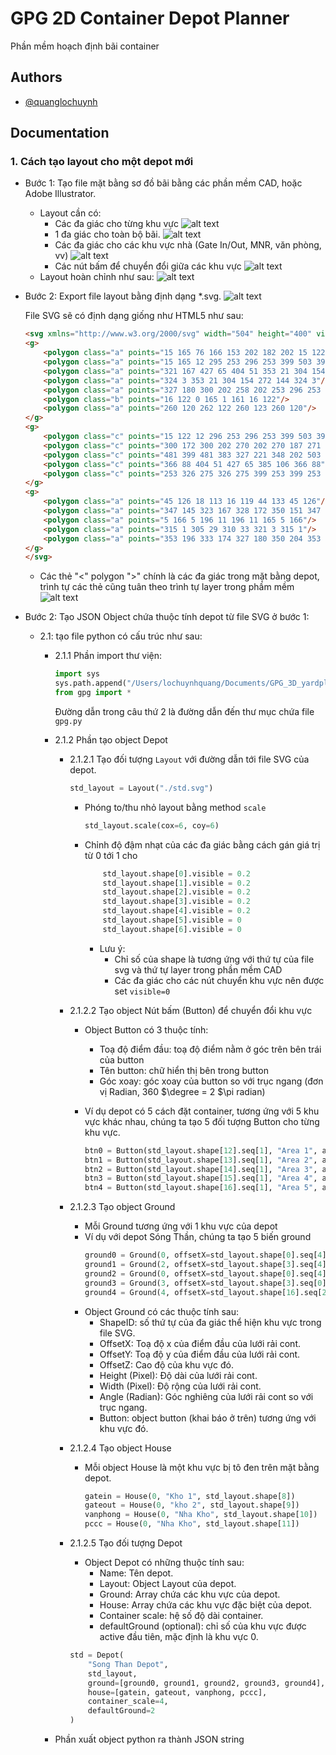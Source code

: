 
# GPG 2D Container Depot Planner

Phần mềm hoạch định bãi container

## Authors

- [@quanglochuynh](https://github.com/quanglochuynh/)

## Documentation

### 1. Cách tạo layout cho một depot mới

- Bước 1: Tạo file mặt bằng sơ đồ bãi bằng các phần mềm CAD, hoặc Adobe Illustrator.
  - Layout cần có:
    - Các đa giác cho từng khu vực
    ![alt text](https://github.com/quanglochuynh/GPG_3D_yardplan/blob/master/img/Screenshot%202022-11-18%20at%2010.32.28.png?raw=true)
    - 1 đa giác cho toàn bộ bãi.
    ![alt text](https://github.com/quanglochuynh/GPG_3D_yardplan/blob/master/img/Screenshot%202022-11-18%20at%2010.36.47.png?raw=true)
    - Các đa giác cho các khu vực nhà (Gate In/Out, MNR, văn phòng, vv)
    ![alt text](https://github.com/quanglochuynh/GPG_3D_yardplan/blob/master/img/Screenshot%202022-11-18%20at%2010.44.15.png?raw=true)
    - Các nút bấm để chuyển đổi giữa các khu vực
    ![alt text](https://github.com/quanglochuynh/GPG_3D_yardplan/blob/master/img/Screenshot%202022-11-18%20at%2010.46.19.png?raw=true)
  - Layout hoàn chỉnh như sau:
    ![alt text](https://github.com/quanglochuynh/GPG_3D_yardplan/blob/master/img/Screenshot%202022-11-18%20at%2010.52.06.png?raw=true)
- Bước 2: Export file layout bằng định dạng *.svg.
    ![alt text](https://github.com/quanglochuynh/GPG_3D_yardplan/blob/master/img/Screenshot%202022-11-18%20at%2010.59.38.png?raw=true)

    File SVG sẽ có định dạng giống như HTML5 như sau:

    ```html
    <svg xmlns="http://www.w3.org/2000/svg" width="504" height="400" viewBox="0 0 504 400">
    <g>
        <polygon class="a" points="15 165 76 166 153 202 182 202 15 122 15 165"/>
        <polygon class="a" points="15 165 12 295 253 296 253 399 503 399 503 368 348 202 322 175 321 167 304 154 272 144 260 178 258 188 258 202 153 202 76 166 15 165"/>
        <polygon class="a" points="321 167 427 65 404 51 353 21 304 154 304 154 321 167"/>
        <polygon class="a" points="324 3 353 21 304 154 272 144 324 3"/>
        <polygon class="a" points="327 180 300 202 258 202 253 296 253 399 503 399 503 368 327 180"/>
        <polygon class="b" points="16 122 0 165 1 161 16 122"/>
        <polygon class="a" points="260 120 262 122 260 123 260 120"/>
    </g>
    <g>
        <polygon class="c" points="15 122 12 296 253 296 253 399 503 399 503 368 322 175 321 167 427 65 324 3 260 178 258 188 258 202 182 202 15 122"/>
        <polygon class="c" points="300 172 300 202 270 202 270 187 271 183 277 168 280 166 300 172"/>
        <polygon class="c" points="481 399 481 383 327 221 348 202 503 368 503 399 481 399"/>
        <polygon class="c" points="366 88 404 51 427 65 385 106 366 88"/>
        <polygon class="c" points="253 326 275 326 275 399 253 399 253 326"/>
    </g>
    <g>
        <polygon class="a" points="45 126 18 113 16 119 44 133 45 126"/>
        <polygon class="a" points="347 145 323 167 328 172 350 151 347 145"/>
        <polygon class="a" points="5 166 5 196 11 196 11 165 5 166"/>
        <polygon class="a" points="315 1 305 29 310 33 321 3 315 1"/>
        <polygon class="a" points="353 196 333 174 327 180 350 204 353 196"/>
    </g>
    </svg>
    ```

  - Các thẻ "<" polygon ">" chính là các đa giác trong mặt bằng depot, trình tự các thẻ cũng tuân theo trình tự layer trong phầm mềm
    ![alt text](https://github.com/quanglochuynh/GPG_3D_yardplan/blob/master/img/Screenshot%202022-11-18%20at%2011.21.06.png?raw=true)
- Bước 2: Tạo JSON Object chứa thuộc tính depot từ file SVG ở bước 1:
  - 2.1: tạo file python có cấu trúc như sau:
    - 2.1.1 Phần import thư viện:

        ```python
        import sys
        sys.path.append("/Users/lochuynhquang/Documents/GPG_3D_yardplan")
        from gpg import *
        ```

        Đường dẫn trong câu thứ 2 là đường dẫn đến thư mục chứa file `gpg.py`
    - 2.1.2 Phần tạo object Depot
    
        - 2.1.2.1 Tạo đối tượng `Layout` với đường dẫn tới file SVG của depot.

            ```python
            std_layout = Layout("./std.svg")
            ```

            - Phóng to/thu nhỏ layout bằng method `scale`

                ```python
                std_layout.scale(cox=6, coy=6)
                ```

            - Chỉnh độ đậm nhạt của các đa giác bằng cách gán giá trị từ 0 tới 1 cho 
                ```python
                    std_layout.shape[0].visible = 0.2
                    std_layout.shape[1].visible = 0.2
                    std_layout.shape[2].visible = 0.2
                    std_layout.shape[3].visible = 0.2
                    std_layout.shape[4].visible = 0.2
                    std_layout.shape[5].visible = 0
                    std_layout.shape[6].visible = 0
                ```
                - Lưu ý: 
                    - Chỉ số của shape là tương ứng với thứ tự của file svg và thứ tự layer trong phần mềm CAD
                    - Các đa giác cho các nút chuyển khu vực nên được set `visible=0`
        
        - 2.1.2.2 Tạo object Nút bấm (Button) để chuyển đổi khu vực
            
            - Object Button có 3 thuộc tính:
                - Toạ độ điểm đầu: toạ độ điểm nằm ở góc trên bên trái của button
                - Tên button: chữ hiển thị bên trong button
                - Góc xoay: góc xoay của button so với trục ngang (đơn vị Radian, 360 $\degree = 2 $\pi radian)

            - Ví dụ depot có 5 cách đặt container, tương ứng với 5 khu vực khác nhau, chúng ta tạo 5 đối tượng Button cho từng khu vực.
                ```python
                btn0 = Button(std_layout.shape[12].seq[1], "Area 1", angle=-0.44378560551852564)
                btn1 = Button(std_layout.shape[13].seq[1], "Area 2", angle=0.7549448708775051)
                btn2 = Button(std_layout.shape[14].seq[1], "Area 3", angle=math.pi/2)
                btn3 = Button(std_layout.shape[15].seq[1], "Area 4", angle=1.2217304763960306)
                btn4 = Button(std_layout.shape[16].seq[1], "Area 5", angle=-0.8158514559173915)
                ```
        - 2.1.2.3 Tạo object Ground
            - Mỗi Ground tương ứng với 1 khu vực của depot
            - Ví dụ với depot Sóng Thần, chúng ta tạo 5 biến ground
                ```python
                ground0 = Ground(0, offsetX=std_layout.shape[0].seq[4].x-402, offsetY=std_layout.shape[0].seq[4].y+421, height=1680, width=920,  angle=1.127010721276371, button=btn0)
                ground1 = Ground(2, offsetX=std_layout.shape[3].seq[4].x+110, offsetY=std_layout.shape[3].seq[4].y-86,  height=880,  width=680,  angle=-0.8158514559173915, button=btn1)
                ground2 = Ground(0, offsetX=std_layout.shape[0].seq[4].x, offsetY=std_layout.shape[0].seq[4].y,         height=1640, width=2800, angle=0, button=btn2)
                ground3 = Ground(3, offsetX=std_layout.shape[3].seq[0].x, offsetY=std_layout.shape[3].seq[0].y,         height=960,  width=600,  angle=-0.3490658503988659, button=btn3)
                ground4 = Ground(4, offsetX=std_layout.shape[16].seq[2].x, offsetY=std_layout.shape[16].seq[2].y,       height=1200, width=1600, angle=-0.8158514559173915, button=btn4)
                ```
            - Object Ground có các thuộc tính sau:
                + ShapeID: số thứ tự của đa giác thể hiện khu vực trong file SVG.
                + OffsetX: Toạ độ x của điểm đầu của lưới rải cont.
                + OffsetY: Toạ độ y của điểm đầu của lưới rải cont.
                + OffsetZ: Cao độ của khu vực đó.
                + Height (Pixel): Độ dài của lưới rải cont.
                + Width (Pixel): Độ rộng của lưới rải cont.
                + Angle (Radian): Góc nghiêng của lưới rải cont so với trục ngang.
                + Button: object button (khai báo ở trên) tương ứng với khu vực đó.
        - 2.1.2.4 Tạo object House
            - Mỗi object House là một khu vực bị tô đen trên mặt bằng depot.
                ```python
                gatein = House(0, "Kho 1", std_layout.shape[8])
                gateout = House(0, "kho 2", std_layout.shape[9])
                vanphong = House(0, "Nha Kho", std_layout.shape[10])
                pccc = House(0, "Nha Kho", std_layout.shape[11])
                ```
        - 2.1.2.5 Tạo đối tượng Depot
            - Object Depot có những thuộc tính sau: 
                + Name: Tên depot.
                + Layout: Object Layout của depot.
                + Ground: Array chứa các khu vực của depot.
                + House: Array chứa các khu vực đặc biệt của depot.
                + Container scale: hệ số độ dài container.
                + defaultGround (optional): chỉ số của khu vực được active đầu tiên, mặc định là khu vực 0.

            ```python
            std = Depot(
                "Song Than Depot", 
                std_layout, 
                ground=[ground0, ground1, ground2, ground3, ground4], 
                house=[gatein, gateout, vanphong, pccc], 
                container_scale=4,
                defaultGround=2
            )
            ```

    - Phần xuất object python ra thành JSON string
